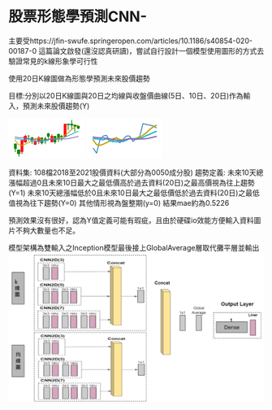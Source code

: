 # 股票形態學預測CNN-
主要受https://jfin-swufe.springeropen.com/articles/10.1186/s40854-020-00187-0 這篇論文啟發(還沒認真研讀)，嘗試自行設計一個模型使用圖形的方式去驗證常見的k線形象學可行性



使用20日K線圖做為形態學預測未來股價趨勢



目標:分別以20日K線圖與20日之均線與收盤價曲線(5日、10日、20日)作為輸入，預測未來股價趨勢(Y)




![image](https://github.com/andy970139/-CNN-/blob/main/K%E7%B7%9A%E5%9C%96.png)
![image](https://github.com/andy970139/-CNN-/blob/main/%E5%9D%87%E7%B7%9A.png)





資料集: 108檔2018至2021股價資料(大部分為0050成分股)
趨勢定義:
未來10天總漲幅超過0且未來10日最大之最低價高於過去資料(20日)之最高價視為往上趨勢(Y=1)
未來10天總漲幅低於0且未來10日最大之最低價低於過去資料(20日)之最低值視為往下趨勢(Y=0)
其他情形視為盤整期(y=0)
結果mae約為0.5226



預測效果沒有很好，認為Y值定義可能有瑕疵，且由於硬碟io效能方便輸入資料圖片不夠大數量也不足。


模型架構為雙輸入之Inception模型最後接上GlobalAverage層取代攤平層並輸出
![image](https://github.com/andy970139/-CNN-/blob/main/%E7%B5%90%E6%A7%8B.PNG)
